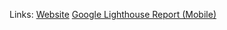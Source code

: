 Links:
[Website](https://jxbang94.github.io/Website-main/)
[Google Lighthouse Report (Mobile)](https://googlechrome.github.io/lighthouse/viewer/?gist=7aded13abb7be5e5553893f68c624b3e)


